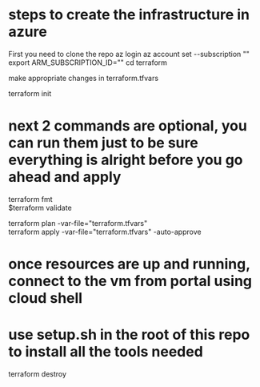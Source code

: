 # steps to create the infrastructure in azure
First you need to clone the repo
az login
az account set --subscription "<your-subscription-id-or-name>"
export ARM_SUBSCRIPTION_ID="<your-subscription-id>"
cd terraform

make appropriate changes in terraform.tfvars

terraform init

# next 2 commands are optional, you can run them just to be sure everything is alright before you go ahead and apply
terraform fmt  
$terraform validate

terraform plan -var-file="terraform.tfvars"  
terraform apply -var-file="terraform.tfvars" -auto-approve

# once resources are up and running, connect to the vm from portal using cloud shell  
# use setup.sh in the root of this repo to install all the tools needed


terraform destroy
